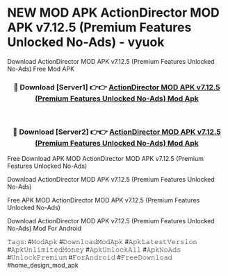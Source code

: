 # NEW MOD APK ActionDirector MOD APK v7.12.5 (Premium Features Unlocked No-Ads) - vyuok
Download ActionDirector MOD APK v7.12.5 (Premium Features Unlocked No-Ads) Free Mod APK

<div align="center">
<h3>🔴 Download [Server1] 👉👉 <a href="https://apk-comot.site?title=ActionDirector_MOD_APK_v7.12.5_(Premium_Features_Unlocked_No-Ads)">ActionDirector MOD APK v7.12.5 (Premium Features Unlocked No-Ads) Mod Apk</a></h3><br>

<h3>🔴 Download [Server2] 👉👉 <a href="https://apk-comot.site?title=ActionDirector_MOD_APK_v7.12.5_(Premium_Features_Unlocked_No-Ads)">ActionDirector MOD APK v7.12.5 (Premium Features Unlocked No-Ads) Mod Apk</a></h3>
</div>


Free Download APK MOD ActionDirector MOD APK v7.12.5 (Premium Features Unlocked No-Ads)

Download ActionDirector MOD APK v7.12.5 (Premium Features Unlocked No-Ads) 

Free APK MOD ActionDirector MOD APK v7.12.5 (Premium Features Unlocked No-Ads) 

Download ActionDirector MOD APK v7.12.5 (Premium Features Unlocked No-Ads) Mod For Android

𝚃𝚊𝚐𝚜: #𝙼𝚘𝚍𝙰𝚙𝚔 #𝙳𝚘𝚠𝚗𝚕𝚘𝚊𝚍𝙼𝚘𝚍𝙰𝚙𝚔 #𝙰𝚙𝚔𝙻𝚊𝚝𝚎𝚜𝚝𝚅𝚎𝚛𝚜𝚒𝚘𝚗 #𝙰𝚙𝚔𝚄𝚗𝚕𝚒𝚖𝚒𝚝𝚎𝚍𝙼𝚘𝚗𝚎𝚢 #𝙰𝚙𝚔𝚄𝚗𝚕𝚘𝚌𝚔𝙰𝚕𝚕 #𝙰𝚙𝚔𝙽𝚘𝙰𝚍𝚜 #𝚄𝚗𝚕𝚘𝚌𝚔𝙿𝚛𝚎𝚖𝚒𝚞𝚖 #𝙵𝚘𝚛𝙰𝚗𝚍𝚛𝚘𝚒𝚍 #𝙵𝚛𝚎𝚎𝙳𝚘𝚠𝚗𝚕𝚘𝚊𝚍 #home_design_mod_apk